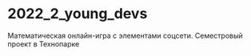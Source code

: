# 2022_2_young_devs
Математическая онлайн-игра с элементами соцсети. Семестровый проект в Технопарке
